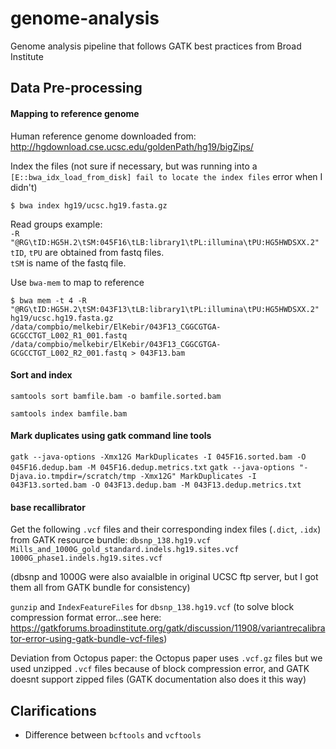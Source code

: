 # genome-analysis
Genome analysis pipeline that follows GATK best practices from Broad Institute 

## Data Pre-processing 

#### Mapping to reference genome 

Human reference genome downloaded from:
http://hgdownload.cse.ucsc.edu/goldenPath/hg19/bigZips/

Index the files (not sure if necessary, but was running into a `[E::bwa_idx_load_from_disk] fail to locate the index files` error when I didn't)

`$ bwa index hg19/ucsc.hg19.fasta.gz` 

Read groups example:  
`-R "@RG\tID:HG5H.2\tSM:045F16\tLB:library1\tPL:illumina\tPU:HG5HWDSXX.2"`  
`tID`, `tPU` are obtained from fastq files.   
`tSM` is name of the fastq file. 


Use `bwa-mem` to map to reference  

`$ bwa mem -t 4 -R "@RG\tID:HG5H.2\tSM:043F13\tLB:library1\tPL:illumina\tPU:HG5HWDSXX.2" hg19/ucsc.hg19.fasta.gz /data/compbio/melkebir/ElKebir/043F13_CGGCGTGA-GCGCCTGT_L002_R1_001.fastq /data/compbio/melkebir/ElKebir/043F13_CGGCGTGA-GCGCCTGT_L002_R2_001.fastq > 043F13.bam`

#### Sort and index 

`samtools sort bamfile.bam -o bamfile.sorted.bam`

`samtools index bamfile.bam` 

#### Mark duplicates using gatk command line tools

`gatk --java-options -Xmx12G MarkDuplicates -I 045F16.sorted.bam -O 045F16.dedup.bam -M 045F16.dedup.metrics.txt`
`gatk --java-options "-Djava.io.tmpdir=/scratch/tmp -Xmx12G" MarkDuplicates -I 043F13.sorted.bam -O 043F13.dedup.bam -M 043F13.dedup.metrics.txt`


#### base recallibrator 
Get the following `.vcf` files and their corresponding index files (`.dict`, `.idx`) from GATK resource bundle: 
`dbsnp_138.hg19.vcf`
`Mills_and_1000G_gold_standard.indels.hg19.sites.vcf`
`1000G_phase1.indels.hg19.sites.vcf`

(dbsnp and 1000G were also avaialble in original UCSC ftp server, but I got them all from GATK bundle for consistency)

`gunzip` and `IndexFeatureFiles` for `dbsnp_138.hg19.vcf` (to solve block compression format error...see here: https://gatkforums.broadinstitute.org/gatk/discussion/11908/variantrecalibrator-error-using-gatk-bundle-vcf-files)

Deviation from Octopus paper: the Octopus paper uses `.vcf.gz` files but we used unzipped `.vcf` files because of block compression error, and GATK doesnt support zipped files (GATK documentation also does it this way)






## Clarifications 
- Difference between `bcftools` and `vcftools`

